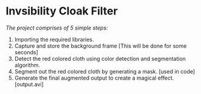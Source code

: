 # Invsibility Cloak Filter

_The project comprises of 5 simple steps:_
1. Importing the required libraries.
2. Capture and store the background frame [This will be done for some seconds]
3. Detect the red colored cloth using color detection and segmentation algorithm.
4. Segment out the red colored cloth by generating a mask. [used in code]
5. Generate the final augmented output to create a magical effect. [output.avi]
